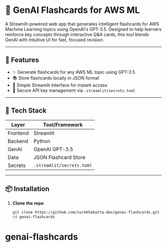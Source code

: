 # 🧠 GenAI Flashcards for AWS ML

A Streamlit-powered web app that generates intelligent flashcards for AWS Machine Learning topics using OpenAI's GPT-3.5. Designed to help learners reinforce key concepts through interactive Q&A cards, this tool blends GenAI with intuitive UI for fast, focused revision.

---

## 🚀 Features

- ✨ Generate flashcards for any AWS ML topic using GPT-3.5
- 📚 Store flashcards locally in JSON format
- 🧵 Simple Streamlit interface for instant access
- 🔐 Secure API key management via `.streamlit/secrets.toml`

---

## 🧰 Tech Stack

| Layer     | Tool/Framework         |
|-----------|------------------------|
| Frontend  | Streamlit              |
| Backend   | Python                 |
| GenAI     | OpenAI GPT-3.5         |
| Data      | JSON Flashcard Store   |
| Secrets   | `.streamlit/secrets.toml` |

---

## 📦 Installation

1. **Clone the repo**
   ```bash
   git clone https://github.com/surekhakatta-dev/genai-flashcards.git
   cd genai-flashcards
# genai-flashcards
